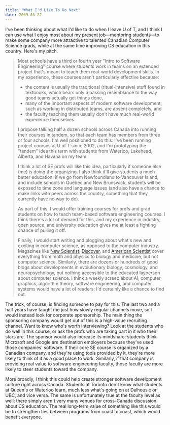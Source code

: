 ```yaml
---
title: "What I'd Like To Do Next"
date: 2009-03-22
---
```

I've been thinking about what I'd like to do when I leave U of T, and I think I can use what I enjoy most about my present job—mentoring students—to make some company more attractive to talented Canadian Computer Science grads, while at the same time improving CS education in this country.  Here's my pitch.
<blockquote>

Most schools have a third or fourth year "Intro to Software Engineering" course where students work in teams on an extended project that's meant to teach them real-world development skills.  In my experience, these courses aren't particularly effective because:
<ul>
  <li>the content is usually the traditional (ritual-intensive) stuff found in textbooks, which bears only a passing resemblance to the way good teams actually get things done,</li>
  <li>many of the important aspects of modern software development, such as working in distributed teams, are absent completely, and</li>
  <li>the faculty teaching them usually don't have much real-world experience themselves.</li>
</ul>
I propose talking half a dozen schools across Canada into running their courses in tandem, so that each team has members from three or four schools.  I'm well positioned to do this: I've been running project courses at U of T since 2002, and I'm prototyping the "tandem" idea this term with students from Waterloo, Lakehead, Alberta, and Havana on my team.

I think a lot of SE profs will like this idea, particularly if someone else (me) is doing the organizing.  I also think it'll give students a much better education: if we go from Newfoundland to Vancouver Island, and include schools in Quebec and New Brunswick, students will be exposed to time zone and language issues (and also have a chance to make links with peers across the country, something that they currently have no way to do).

As part of this, I would offer training courses for profs and grad students on how to teach team-based software engineering courses.  I think there's a lot of demand for this, and my experience in industry, open source, and university education gives me at least a fighting chance of pulling it off.

Finally, I would start writing and blogging about what's new and exciting in computer science, as opposed to the computer industry.  Magazines like <a href="http://www.newscientist.com">New Scientist</a>, <a href="http://discovermagazine.com">Discover</a>, and <a href="http://www.americanscientist.org">American Scientist</a> cover everything from math and physics to biology and medicine, but not computer science.  Similarly, there are dozens or hundreds of good blogs about developments in evolutionary biology, cosmology, and neuropsychology, but nothing accessible to the educated layperson about computer science.  I think a weekly screed about AI, computer graphics, algorithm theory, software engineering, and computer systems would have a lot of readers; I'd certainly like a chance to find out.

</blockquote>
The trick, of course, is finding someone to pay for this.  The last two and a half years have taught me just how slowly regular channels move, so I would instead look for corporate sponsorship.  The main thing the sponsoring company would get out of this is a high-value recruiting channel.  Want to know who's worth interviewing?  Look at the students who do well in this course, or ask the profs who are taking part in it who their stars are.  The sponsor would also increase its mindshare: students think Microsoft and Google are destination employers because they've used those companies' software.  If their core SE course is organized by a Canadian company, and they're using tools provided by it, they're more likely to think of it as a good place to work. Similarly, if that company is providing real value to software engineering faculty, those faculty are more likely to steer students toward the company.

More broadly, I think this could help create stronger software development culture right across Canada.  Students at Toronto don't know what students at Queen's or Waterloo learn, much less what's going on at Dalhousie or UBC, and vice versa.  The same is unfortunately true at the faculty level as well: there simply aren't very many venues for cross-Canada discussion about CS education.  The real long-term value of something like this would be to strengthen ties between programs from coast to coast, which would benefit everyone.
